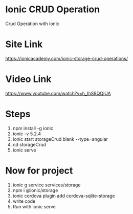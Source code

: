 # Ionic CRUD Operation
Crud Operation with ionic

# Site Link
https://ionicacademy.com/ionic-storage-crud-operations/

# Video Link 
https://www.youtube.com/watch?v=h_IhS8QQjUA

# Steps 
1. npm install -g ionic
2. ionic -v   5.2.4
3. ionic start storageCrud blank --type=angular
4. cd storageCrud 
5. ionic serve 

# Now for project 
1. ionic g service services/storage
2. npm i @ionic/storage
3. ionic cordova plugin add cordova-sqlite-storage
4. write code 
5. Run with ionic serve
